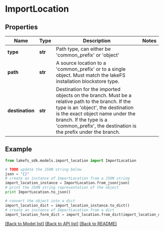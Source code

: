 # ImportLocation


## Properties

Name | Type | Description | Notes
------------ | ------------- | ------------- | -------------
**type** | **str** | Path type, can either be &#39;common_prefix&#39; or &#39;object&#39; | 
**path** | **str** | A source location to a &#39;common_prefix&#39; or to a single object. Must match the lakeFS installation blockstore type. | 
**destination** | **str** | Destination for the imported objects on the branch. Must be a relative path to the branch. If the type is an &#39;object&#39;, the destination is the exact object name under the branch. If the type is a &#39;common_prefix&#39;, the destination is the prefix under the branch.  | 

## Example

```python
from lakefs_sdk.models.import_location import ImportLocation

# TODO update the JSON string below
json = "{}"
# create an instance of ImportLocation from a JSON string
import_location_instance = ImportLocation.from_json(json)
# print the JSON string representation of the object
print ImportLocation.to_json()

# convert the object into a dict
import_location_dict = import_location_instance.to_dict()
# create an instance of ImportLocation from a dict
import_location_form_dict = import_location.from_dict(import_location_dict)
```
[[Back to Model list]](../README.md#documentation-for-models) [[Back to API list]](../README.md#documentation-for-api-endpoints) [[Back to README]](../README.md)


